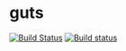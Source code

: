 # guts
[![Build Status](https://travis-ci.org/guts-lang/guts.svg?branch=master)](https://travis-ci.org/guts-lang/guts)
[![Build status](https://ci.appveyor.com/api/projects/status/ja9pl57ah31r3k14/branch/master?svg=true)](https://ci.appveyor.com/project/uael/guts/branch/master)
